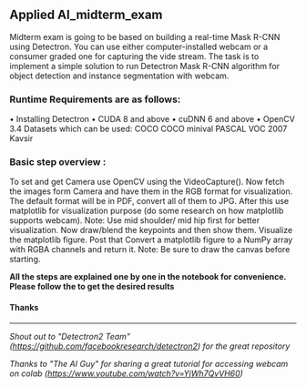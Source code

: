 ## Applied AI_midterm_exam
Midterm exam is going to be based on building a real-time Mask R-CNN using Detectron.
You can use either computer-installed webcam or a consumer graded one for capturing the vide stream.
The task is to implement a simple solution to run Detectron Mask R-CNN algorithm for object detection and instance segmentation with webcam.

### Runtime Requirements are as follows: 
• Installing Detectron 
• CUDA 8 and above 
• cuDNN 6 and above 
• OpenCV 3.4 
Datasets which can be used: COCO COCO minival PASCAL VOC 2007 Kavsir
### Basic step overview : 
To set and get Camera use OpenCV using the VideoCapture(). 
Now fetch the images form Camera and have them in the RGB format for visualization. 
The default format will be in PDF, convert all of them to JPG. 
After this use matplotlib for visualization purpose (do some research on how matplotlib supports webcam). 
Note: Use mid shoulder/ mid hip first for better visualization. 
Now draw/blend the keypoints and then show them. 
Visualize the matplotlib figure. 
Post that Convert a matplotlib figure to a NumPy array with RGBA channels and return it. 
Note: Be sure to draw the canvas before starting.

**All the steps are explained one by one in the notebook for convenience. Please follow the to get the desired results**

#### Thanks
--------------------------

*Shout out to "Detectron2 Team" (https://github.com/facebookresearch/detectron2) for the great repository*

*Thanks to "The AI Guy" for sharing a great tutorial for accessing webcam on colab (https://www.youtube.com/watch?v=YjWh7QvVH60)*
